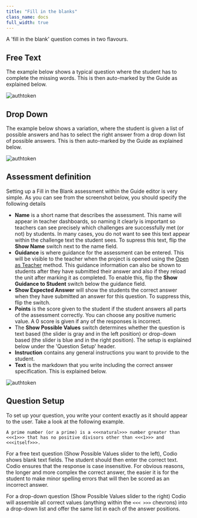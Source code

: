 ```yaml
---
title: "Fill in the blanks"
class_name: docs
full_width: true
---
```


A 'fill in the blank' question comes in two flavours.

## Free Text
The example below shows a typical question where the student has to complete the missing words. This is then auto-marked by the Guide as explained below.

<img alt="authtoken" src="/img/docs/guides/assessments-fitb1.png" class="simple"/>

## Drop Down
The example below shows a variation, where the student is given a list of possible answers and has to select the right answer from a drop down list of possible answers. This is then auto-marked by the Guide as explained below.

<img alt="authtoken" src="/img/docs/guides/assessments-fitb2.png" class="simple"/>

## Assessment definition
Setting up a Fill in the Blank assessment within the Guide editor is very simple. As you can see from the screenshot below, you should specify the following details

- **Name** is a short name that describes the assessment. This name will appear in teacher dashboards, so naming it clearly is important so teachers can see precisely which challenges are successfully met (or not) by students. In many cases, you do not want to see this text appear within the challenge text the student sees. To supress this text, flip the **Show Name** switch next to the name field.
- **Guidance** is where guidance for the assessment can be entered. This will be visible to the teacher when the project is opened using the [Open as Teacher](/docs/teacher/classes/solutions/) method. This guidance information can also be shown to students after they have submitted their answer and also if they reload the unit after marking it as completed. To enable this, flip the **Show Guidance to Student** switch below the guidance field.
- **Show Expected Answer** will show the students the correct answer when they have submitted an answer for this question. To suppress this, flip the switch.
- **Points** is the score given to the student if the student answers all parts of the assessment correctly. You can choose any positive numeric value. A 0 score is given if any of the responses is incorrect.
- The **Show Possible Values** switch determines whether the question is text based (the slider is gray and in the left position) or drop-down based (the slider is blue and in the right position). The setup is explained below under the 'Question Setup' header.
- **Instruction** contains any general instructions you want to provide to the student.
- **Text** is the markdown that you write including the correct answer specification. This is explained below.

<img alt="authtoken" src="/img/docs/guides/assessment_fitb.png" class="simple"/>

## Question Setup
To set up your question, you write your content exactly as it should appear to the user. Take a look at the following example.

```
A prime number (or a prime) is a <<<natural>>> number greater than <<<1>>> that has no positive divisors other than <<<1>>> and <<<itself>>>.
```

For a free text question (Show Possible Values slider to the left), Codio shows blank text fields. The student should then enter the correct text. Codio ensures that the response is case insensitive. For obvious reasons, the longer and more complex the correct answer, the easier it is for the student to make minor spelling errors that will then be scored as an incorrect answer.

For a drop-down question (Show Possible Values slider to the right) Codio will assemble all correct values (anything within the `<<< >>>` chevrons) into a drop-down list and offer the same list in each of the answer positions.






